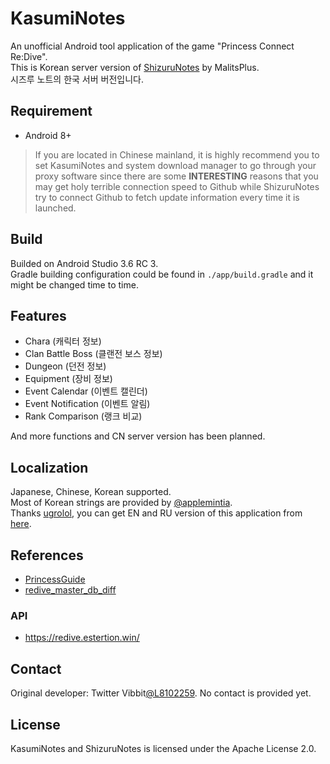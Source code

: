 # KasumiNotes
An unofficial Android tool application of the game "Princess Connect Re:Dive".  
This is Korean server version of [ShizuruNotes](https://github.com/MalitsPlus/ShizuruNotes) by MalitsPlus.  
시즈루 노트의 한국 서버 버전입니다.

## Requirement
* Android 8+  
> If you are located in Chinese mainland, it is highly recommend you to set KasumiNotes and system download manager to go through your proxy software since there are some **INTERESTING** reasons that you may get holy terrible connection speed to Github while ShizuruNotes try to connect Github to fetch update information every time it is launched.

## Build
Builded on Android Studio 3.6 RC 3.  
Gradle building configuration could be found in `./app/build.gradle` and it might be changed time to time.

## Features
* Chara (캐릭터 정보)
* Clan Battle Boss (클랜전 보스 정보)
* Dungeon (던전 정보)
* Equipment (장비 정보)
* Event Calendar (이벤트 캘린더)
* Event Notification (이벤트 알림)
* Rank Comparison (랭크 비교)
  
And more functions and CN server version has been planned.

## Localization 
Japanese, Chinese, Korean supported.  
Most of Korean strings are provided by [@applemintia](https://twitter.com/_applemintia).  
Thanks [ugrolol](https://github.com/ugrolol), you can get EN and RU version of this application from [here](https://github.com/ugrolol/ShizuruNotes).

## References 
* [PrincessGuide](https://github.com/superk589/PrincessGuide) 
* [redive_master_db_diff](https://github.com/esterTion/redive_master_db_diff) 

### API
* https://redive.estertion.win/

## Contact
Original developer: Twitter Vibbit[@L8102259](https://twitter.com/L8102259).
No contact is provided yet.

## License 
KasumiNotes and ShizuruNotes is licensed under the Apache License 2.0.
